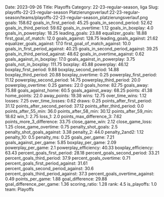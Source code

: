 Date: 2023-09-26
Title: Playoffs
Category: 22-23-regular-season, liga
Slug: playoffs-22-23-regular-season
Platzierungsverlauf:22-23-regular-season/teams/playoffs-22-23-regular-season_platzierungsverlauf.png
goals: 158.62
goals_in_first_period: 45.25
goals_in_second_period: 52.62
goals_in_third_period: 59.62
goals_in_overtime: 1.12
goals_in_boxplay: 4.0
goals_in_powerplay: 18.25
leading_goals: 23.88
equalizer_goals: 18.88
first_goal_of_match: 12.0
goals_against: 128.75
leading_goals_against: 21.62
equalizer_goals_against: 17.0
first_goal_of_match_against: 10.0
goals_in_first_period_against: 40.25
goals_in_second_period_against: 39.25
goals_in_third_period_against: 48.62
goals_in_overtime_against: 0.62
goals_against_in_boxplay: 17.0
goals_against_in_powerplay: 3.75
goals_not_in_boxplay: 111.75
boxplay: 45.88
powerplay: 46.12
boxplay_first_period: 9.88
boxplay_second_period: 14.88
boxplay_third_period: 20.88
boxplay_overtime: 0.25
powerplay_first_period: 11.12
powerplay_second_period: 14.75
powerplay_third_period: 20.0
powerplay_overtime: 0.25
games: 22.0
goals_home: 82.75
goals_away: 75.88
goals_against_home: 60.5
goals_against_away: 68.25
points: 41.38
home_points: 22.0
away_points: 19.38
wins: 12.75
over_time_wins: 1.12
losses: 7.25
over_time_losses: 0.62
draws: 0.25
points_after_first_period: 31.12
points_after_second_period: 37.12
points_after_third_period: 0.0
points_after_55_min: 36.0
points_after_58_min: 30.12
points_after_59_min: 18.62
win_1: 2.75
loss_1: 2.0
points_max_difference_3: 7.62
points_more_3_difference: 33.75
close_game_win: 2.12
close_game_loss: 1.25
close_game_overtime: 0.75
penalty_shot_goals: 2.5
penalty_shot_goals_against: 3.38
penalty_2: 44.0
penalty_2and2: 1.12
penalty_10: 0.5
penalty_ms: 0.25
goals_per_game: 7.21
goals_against_per_game: 5.85
boxplay_per_game: 2.09
powerplay_per_game: 2.1
powerplay_efficiency: 40.33
boxplay_efficiency: 63.43
percent_goals_first_period: 28.18
percent_goals_second_period: 33.21
percent_goals_third_period: 37.9
percent_goals_overtime: 0.71
percent_goals_first_period_against: 31.61
percent_goals_second_period_against: 30.6
percent_goals_third_period_against: 37.3
percent_goals_overtime_against: 0.49
points_per_game: 1.88
goal_difference: 29.88
goal_difference_per_game: 1.36
scoring_ratio: 1.28
rank: 4.5
is_playoffs: 1.0
team: Playoffs
